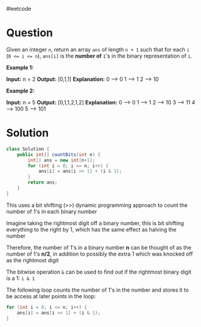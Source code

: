 #leetcode

# Question

Given an integer `n`, return an array `ans` of length `n + 1` such that for each `i` (`0 <= i <= n`), `ans[i]` is the **number of** `1`'s in the binary representation of `i`.

**Example 1:**

**Input:** n = 2
**Output:** \[0,1,1\]
**Explanation:**
0 --> 0
1 --> 1
2 --> 10

**Example 2:**

**Input:** n = 5
**Output:** \[0,1,1,2,1,2\]
**Explanation:**
0 --> 0
1 --> 1
2 --> 10
3 --> 11
4 --> 100
5 --> 101

# Solution

```java
class Solution {
    public int[] countBits(int n) {
        int[] ans = new int[n+1];
        for (int i = 0; i <= n; i++) {
            ans[i] = ans[i >> 1] + (i & 1);
        }
        return ans;
    }
}
```

This uses a bit shifting (>>) dynamic programming approach to count the number of 1's in each binary number

Imagine taking the rightmost digit off a binary number, this is bit shifting everything to the right by 1, which has the same effect as halving the number

Therefore, the number of 1's in a binary number **n** can be thought of as the number of 1's **n/2**, in addition to possibly the extra 1 which was knocked off as the rightmost digit

The bitwise operation `&` can be used to find out if the rightmost binary digit is a 1: `i & 1`

The following loop counts the number of 1's in the number and stores it to be access at later points in the loop:

```java
for (int i = 0; i <= n; i++) {
	ans[i] = ans[i >> 1] + (i & 1);
}
```

